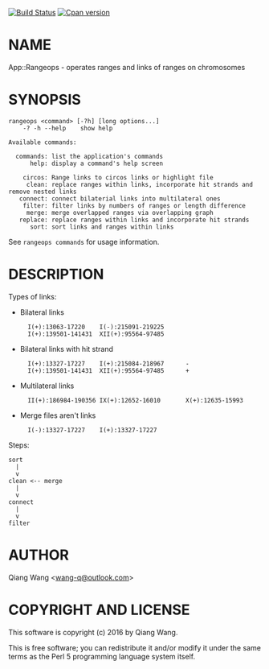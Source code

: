 [![Build Status](https://travis-ci.org/wang-q/App-Rangeops.svg?branch=master)](https://travis-ci.org/wang-q/App-Rangeops)
[![Cpan version](https://img.shields.io/cpan/v/App-Rangeops.svg)](https://metacpan.org/release/App-Rangeops)

# NAME

App::Rangeops - operates ranges and links of ranges on chromosomes

# SYNOPSIS

    rangeops <command> [-?h] [long options...]
        -? -h --help    show help

    Available commands:

      commands: list the application's commands
          help: display a command's help screen

        circos: Range links to circos links or highlight file
         clean: replace ranges within links, incorporate hit strands and remove nested links
       connect: connect bilaterial links into multilateral ones
        filter: filter links by numbers of ranges or length difference
         merge: merge overlapped ranges via overlapping graph
       replace: replace ranges within links and incorporate hit strands
          sort: sort links and ranges within links

See `rangeops commands` for usage information.

# DESCRIPTION

Types of links:

- Bilateral links

        I(+):13063-17220    I(-):215091-219225
        I(+):139501-141431  XII(+):95564-97485

- Bilateral links with hit strand

        I(+):13327-17227    I(+):215084-218967      -
        I(+):139501-141431  XII(+):95564-97485      +

- Multilateral links

        II(+):186984-190356 IX(+):12652-16010       X(+):12635-15993

- Merge files aren't links

        I(-):13327-17227    I(+):13327-17227

Steps:

    sort
      |
      v
    clean <-- merge
      |
      v
    connect
      |
      v
    filter

# AUTHOR

Qiang Wang &lt;wang-q@outlook.com>

# COPYRIGHT AND LICENSE

This software is copyright (c) 2016 by Qiang Wang.

This is free software; you can redistribute it and/or modify it under
the same terms as the Perl 5 programming language system itself.
